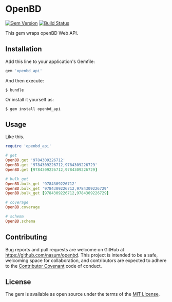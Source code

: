 # OpenBD

[![Gem Version](https://badge.fury.io/rb/openbd_api.png)](https://badge.fury.io/rb/openbd_api)
[![Build Status](https://travis-ci.org/nasum/openbd.svg?branch=master)](https://travis-ci.org/nasum/openbd)

This gem wraps openBD Web API.

## Installation

Add this line to your application's Gemfile:

```ruby
gem 'openbd_api'
```

And then execute:

    $ bundle

Or install it yourself as:

    $ gem install openbd_api

## Usage

Like this.

```rb
require 'openbd_api'

# get
OpenBD.get '9784309226712'
OpenBD.get '9784309226712,9784309226729'
OpenBD.get [9784309226712,9784309226729]

# bulk_get
OpenBD.bulk_get '9784309226712'
OpenBD.bulk_get '9784309226712,9784309226729'
OpenBD.bulk_get [9784309226712,9784309226729]

# coverage
OpenBD.coverage

# schema
OpenBD.schema
```

## Contributing

Bug reports and pull requests are welcome on GitHub at https://github.com/nasum/openbd. This project is intended to be a safe, welcoming space for collaboration, and contributors are expected to adhere to the [Contributor Covenant](http://contributor-covenant.org) code of conduct.


## License

The gem is available as open source under the terms of the [MIT License](http://opensource.org/licenses/MIT).
